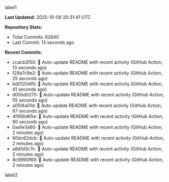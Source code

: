 
label1 
<!-- ACTIVITY_START -->
**Last Updated:** 2025-10-09 20:31:41 UTC

**Repository Stats:**
- Total Commits: 62640
- Last Commit: 13 seconds ago

**Recent Commits:**
- ccacb3f50: 🤖 Auto-update README with recent activity (GitHub Action, 13 seconds ago)
- f29a7c9e2: 🤖 Auto-update README with recent activity (GitHub Action, 25 seconds ago)
- bd01204f0: 🤖 Auto-update README with recent activity (GitHub Action, 41 seconds ago)
- d055d0275: 🤖 Auto-update README with recent activity (GitHub Action, 55 seconds ago)
- a05f4a01d: 🤖 Auto-update README with recent activity (GitHub Action, 67 seconds ago)
- 4f956d65e: 🤖 Auto-update README with recent activity (GitHub Action, 80 seconds ago)
- 0aa1e3a60: 🤖 Auto-update README with recent activity (GitHub Action, 2 minutes ago)
- 60dc62dcb: 🤖 Auto-update README with recent activity (GitHub Action, 2 minutes ago)
- a8d1d3c7c: 🤖 Auto-update README with recent activity (GitHub Action, 2 minutes ago)
- 8c9990f69: 🤖 Auto-update README with recent activity (GitHub Action, 2 minutes ago)
<!-- ACTIVITY_END -->

label2
